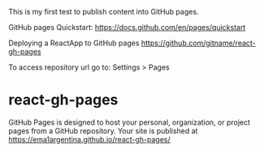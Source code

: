 This is my first test to publish content into GitHub pages.

GitHub pages Quickstart:
https://docs.github.com/en/pages/quickstart


Deploying a ReactApp to GitHub pages
https://github.com/gitname/react-gh-pages


To access repository url go to:
Settings > Pages
# react-gh-pages
GitHub Pages is designed to host your personal, organization, or project pages from a GitHub repository.
Your site is published at https://ema1argentina.github.io/react-gh-pages/
